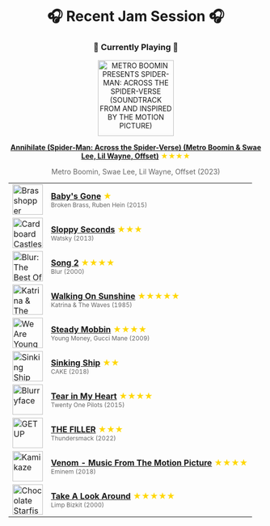 <div align='center'>

# 🎧 Recent Jam Session 🎧

<h3>🎵 Currently Playing 🎵</h3>

<a href="https://open.spotify.com/track/39MK3d3fonIP8Mz9oHCTBB"><img src="https://i.scdn.co/image/ab67616d0000b2736ed9aef791159496b286179f" width="150" height="150" alt="METRO BOOMIN PRESENTS SPIDER-MAN: ACROSS THE SPIDER-VERSE (SOUNDTRACK FROM AND INSPIRED BY THE MOTION PICTURE)" /></a>

<b><a href="https://open.spotify.com/track/39MK3d3fonIP8Mz9oHCTBB">Annihilate (Spider-Man: Across the Spider-Verse) (Metro Boomin & Swae Lee, Lil Wayne, Offset)</a></b><span style="color: gold;"> ★★★★</span>

<span style="color: #666;">Metro Boomin, Swae Lee, Lil Wayne, Offset (2023)</span>

<table style='margin: 0 auto; max-width: 550px;'>
<tr>
<td width="60"><a href="https://open.spotify.com/track/6mPgYpSxZzgiVfK3YiOHfg"><img src="https://i.scdn.co/image/ab67616d0000b273f7cf7286c6924c4391fb1a66" width="60" height="60" alt="Brasshopper" /></a></td>
<td><b><a href="https://open.spotify.com/track/6mPgYpSxZzgiVfK3YiOHfg">Baby's Gone</a></b> <span style="color: gold;"> ★</span><br><span style="font-size: 12px; color: #666;">Broken Brass, Ruben Hein (2015)</span></td>
</tr>
<tr>
<td width="60"><a href="https://open.spotify.com/track/4uM83YX23YN8VDhZfxyop9"><img src="https://i.scdn.co/image/ab67616d0000b27377763526db121b0eb18b2eb3" width="60" height="60" alt="Cardboard Castles" /></a></td>
<td><b><a href="https://open.spotify.com/track/4uM83YX23YN8VDhZfxyop9">Sloppy Seconds</a></b> <span style="color: gold;"> ★★★</span><br><span style="font-size: 12px; color: #666;">Watsky (2013)</span></td>
</tr>
<tr>
<td width="60"><a href="https://open.spotify.com/track/3GfOAdcoc3X5GPiiXmpBjK"><img src="https://i.scdn.co/image/ab67616d0000b27334cbf7013afccc7df67fa43f" width="60" height="60" alt="Blur: The Best Of" /></a></td>
<td><b><a href="https://open.spotify.com/track/3GfOAdcoc3X5GPiiXmpBjK">Song 2</a></b> <span style="color: gold;"> ★★★★</span><br><span style="font-size: 12px; color: #666;">Blur (2000)</span></td>
</tr>
<tr>
<td width="60"><a href="https://open.spotify.com/track/05wIrZSwuaVWhcv5FfqeH0"><img src="https://i.scdn.co/image/ab67616d0000b273eafaf556eda644a745d0144d" width="60" height="60" alt="Katrina & The Waves" /></a></td>
<td><b><a href="https://open.spotify.com/track/05wIrZSwuaVWhcv5FfqeH0">Walking On Sunshine</a></b> <span style="color: gold;"> ★★★★★</span><br><span style="font-size: 12px; color: #666;">Katrina & The Waves (1985)</span></td>
</tr>
<tr>
<td width="60"><a href="https://open.spotify.com/track/3cSuhzV7wKX5diQ8hos78P"><img src="https://i.scdn.co/image/ab67616d0000b273cad1e37b4b31b5484325acd3" width="60" height="60" alt="We Are Young Money" /></a></td>
<td><b><a href="https://open.spotify.com/track/3cSuhzV7wKX5diQ8hos78P">Steady Mobbin</a></b> <span style="color: gold;"> ★★★★</span><br><span style="font-size: 12px; color: #666;">Young Money, Gucci Mane (2009)</span></td>
</tr>
<tr>
<td width="60"><a href="https://open.spotify.com/track/497nos7LG28Sv5b24P2fW7"><img src="https://i.scdn.co/image/ab67616d0000b2734124006ed30cce44b73ba44a" width="60" height="60" alt="Sinking Ship" /></a></td>
<td><b><a href="https://open.spotify.com/track/497nos7LG28Sv5b24P2fW7">Sinking Ship</a></b> <span style="color: gold;"> ★★</span><br><span style="font-size: 12px; color: #666;">CAKE (2018)</span></td>
</tr>
<tr>
<td width="60"><a href="https://open.spotify.com/track/3bnVBN67NBEzedqQuWrpP4"><img src="https://i.scdn.co/image/ab67616d0000b2732df0d98a423025032d0db1f7" width="60" height="60" alt="Blurryface" /></a></td>
<td><b><a href="https://open.spotify.com/track/3bnVBN67NBEzedqQuWrpP4">Tear in My Heart</a></b> <span style="color: gold;"> ★★★★</span><br><span style="font-size: 12px; color: #666;">Twenty One Pilots (2015)</span></td>
</tr>
<tr>
<td width="60"><a href="https://open.spotify.com/track/5w2CJIpyAqUbAXCdR9lgmT"><img src="https://i.scdn.co/image/ab67616d0000b273007e94f0b92a3deee9bba93d" width="60" height="60" alt="GET UP" /></a></td>
<td><b><a href="https://open.spotify.com/track/5w2CJIpyAqUbAXCdR9lgmT">THE FILLER</a></b> <span style="color: gold;"> ★★★</span><br><span style="font-size: 12px; color: #666;">Thundersmack (2022)</span></td>
</tr>
<tr>
<td width="60"><a href="https://open.spotify.com/track/2SL6oP2YAEQbqsrkOzRGO4"><img src="https://i.scdn.co/image/ab67616d0000b273e4073def0c03a91e3fceaf73" width="60" height="60" alt="Kamikaze" /></a></td>
<td><b><a href="https://open.spotify.com/track/2SL6oP2YAEQbqsrkOzRGO4">Venom - Music From The Motion Picture</a></b> <span style="color: gold;"> ★★★★</span><br><span style="font-size: 12px; color: #666;">Eminem (2018)</span></td>
</tr>
<tr>
<td width="60"><a href="https://open.spotify.com/track/2avKuMN2QXkaG9vvHa2JLt"><img src="https://i.scdn.co/image/ab67616d0000b2734a31b146c7cf07705d912efe" width="60" height="60" alt="Chocolate Starfish And The Hot Dog Flavored Water" /></a></td>
<td><b><a href="https://open.spotify.com/track/2avKuMN2QXkaG9vvHa2JLt">Take A Look Around</a></b> <span style="color: gold;"> ★★★★★</span><br><span style="font-size: 12px; color: #666;">Limp Bizkit (2000)</span></td>
</tr>
</table>
</div>

